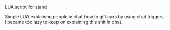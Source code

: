 LUA script for stand

Simple LUA explaining people in chat how to gift cars by using chat triggers. I became too lazy to keep on explaining this shit in chat.
